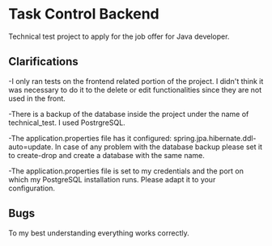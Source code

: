 # Task Control Backend
Technical test project to apply for the job offer for Java developer.

## Clarifications
-I only ran tests on the frontend related portion of the project. I didn't think it was necessary to do it to the delete or edit functionalities since they are not used in the front.

-There is a backup of the database inside the project under the name of technical_test. I used PostrgreSQL.

-The application.properties file has it configured: spring.jpa.hibernate.ddl-auto=update. In case of any problem with the database backup please set it to create-drop and create a database with the same name.

-The application.properties file is set to my credentials and the port on which my PostgreSQL installation runs. Please adapt it to your configuration.

## Bugs
To my best understanding everything works correctly.
